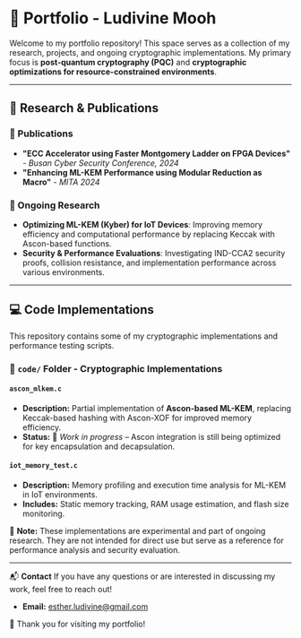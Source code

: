 # 📌 Portfolio - Ludivine Mooh

Welcome to my portfolio repository! This space serves as a collection of my research, projects, and ongoing cryptographic implementations. My primary focus is **post-quantum cryptography (PQC)** and **cryptographic optimizations for resource-constrained environments**.

---

## 📖 Research & Publications

### **🔹 Publications**
- **"ECC Accelerator using Faster Montgomery Ladder on FPGA Devices"** - *Busan Cyber Security Conference, 2024*
- **"Enhancing ML-KEM Performance using Modular Reduction as Macro"** - *MITA 2024*

### **🔹 Ongoing Research**
- **Optimizing ML-KEM (Kyber) for IoT Devices**: Improving memory efficiency and computational performance by replacing Keccak with Ascon-based functions.
- **Security & Performance Evaluations**: Investigating IND-CCA2 security proofs, collision resistance, and implementation performance across various environments.

---

## 💻 Code Implementations
This repository contains some of my cryptographic implementations and performance testing scripts.

### **🔹 `code/` Folder - Cryptographic Implementations**

#### `ascon_mlkem.c`
- **Description:** Partial implementation of **Ascon-based ML-KEM**, replacing Keccak-based hashing with Ascon-XOF for improved memory efficiency.
- **Status:** 🚧 *Work in progress* – Ascon integration is still being optimized for key encapsulation and decapsulation.

#### `iot_memory_test.c`
- **Description:** Memory profiling and execution time analysis for ML-KEM in IoT environments.
- **Includes:** Static memory tracking, RAM usage estimation, and flash size monitoring.

📌 **Note:** These implementations are experimental and part of ongoing research. They are not intended for direct use but serve as a reference for performance analysis and security evaluation.

---

 📬 **Contact**
If you have any questions or are interested in discussing my work, feel free to reach out!
- **Email:** esther.ludivine@gmail.com
  

🚀 Thank you for visiting my portfolio!
